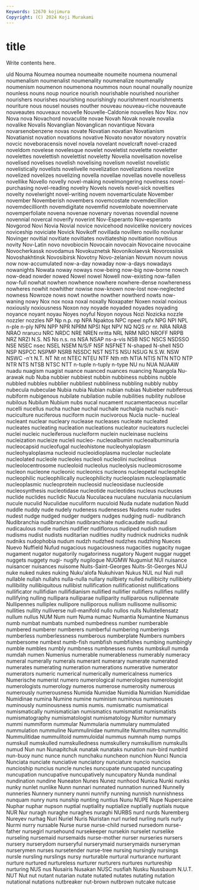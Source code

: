 ```yaml
---
Keywords: 12670 kojimura
Copyright: (C) 2024 Koji Murakami
---
```


# title

Write contents here.



uld Nouma Noumea
noumea noumeaite noumeite noumena noumenal noumenalism noumenalist noumenality noumenalize noumenally
noumenism noumenon noumenona noummos noun nounal nounally nounize nounless nouns
noup nourice nourish nourishable nourished nourisher nourishers nourishes nourishing nourishingly
nourishment nourishments nouriture nous nousel nouses nouther nouveau nouveau-riche nouveaute
nouveautes nouveaux nouvelle Nouvelle-Caldonie nouvelles Nov Nov. nov Nova nova
Novachord novaculite novae Novah Novak novale novalia novalike Novalis Novanglian
Novanglican novantique Novara novarsenobenzene novas novate Novatian novatian Novatianism Novatianist
novation novations novative Novato novator novatory novatrix novcic noveboracensis novel
novela novelant novelcraft novel-crazed noveldom novelese novelesque novelet noveletist novelette
noveletter novelettes novelettish novelettist noveletty Novelia novelisation novelise novelised novelises
novelish novelising novelism novelist novelistic novelistically novelists novelivelle novelization novelizations
novelize novelized novelizes novelizing novella novellae novellas novelle novelless novellike
Novello novelly novel-making novelmongering novelness novel-purchasing novel-reading novelry Novels novels
novel-sick novelties novelty novelwright novel-writing novem novemarticulate November november Novemberish
novembers novemcostate novemdecillion novemdecillionth novemdigitate novemfid novemlobate novemnervate novemperfoliate novena
novenae novenary novenas novendial novene novennial novercal noverify noverint Nov-Esperanto
Nov-esperanto Novgorod Novi Novia Novial novice novicehood novicelike novicery novices
noviceship noviciate Novick Novikoff novillada novillero novillo novilunar Novinger novitial
novitiate novitiates novitiateship novitiation novitious novity Nov-Latin novo novobiocin Novocain
novocain Novocaine novocaine Novocherkassk novodamus Novokuznetsk Novonikolaevsk Novorossiisk Novoshakhtinsk Novosibirsk
Novotny Novo-zelanian Novum novum novus now now-accumulated now-a-day nowaday now-a-days
nowadays nowanights Nowata noway noways now-being now-big now-borne nowch now-dead
nowder nowed Nowel nowel Nowell now-existing now-fallen now-full nowhat nowhen
nowhence nowhere nowhere-dense nowhereness nowheres nowhit nowhither nowise now-known now-lost
now-neglected nowness Nowroze nows nowt nowthe nowther nowtherd nowts now-waning
nowy Nox nox noxa noxal noxally Noxapater Noxen noxial noxious
noxiously noxiousness Noxon noy noyade noyaded noyades noyading noyance noyant
noyau Noyes noyful Noyon noyous Nozi Nozicka nozzle nozzler nozzles
NP Np n.p. np NPA Npaktos NPC npeel npfx NPG
NPI NPL n-ple n-ply NPN NPP NPR NPRM NPSI Npt
NPV NQ NQS nr nr. NRA NRAB NRAO nrarucu NRC
NRDC NRE NREN nritta NRL NRM NRO NROFF NRPB NRZ
NRZI N.S. NS Ns n.s. ns NSA NSAP ns-a-vis NSB
NSC NSCS NSDSSO NSE NSEC nsec NSEL NSEM N/S/F NSF
NSFNET N-shaped N-shell NSO NSP NSPCC NSPMP NSRB NSSDC NST
NSTS NSU NSUG N.S.W. NSW NSWC -n't N.T. NT Nt
nt NTEC NTEU NTF Nth nth NTIA NTIS NTN NTO
NTP NTR NTS NTSB NTSC NTT n-tuple n-tuply n-type NU
nu NUA NUAAW nuadu nuagism nuagist nuance nuanced nuances nuancing
Nuangola Nu-arawak nub Nuba nubbier nubbiest nubbin nubbiness nubbins nubble
nubbled nubbles nubblier nubbliest nubbliness nubbling nubbly nubby nubecula nubeculae
Nubia nubia Nubian nubian nubias Nubieber nubiferous nubiform nubigenous nubilate
nubilation nubile nubilities nubility nubilose nubilous Nubilum Nubium nubs nucal
nucament nucamentaceous nucellar nucelli nucellus nucha nuchae nuchal nuchale nuchalgia
nuchals nuci- nuciculture nuciferous nuciform nucin nucivorous Nucla nucle- nucleal
nucleant nuclear nucleary nuclease nucleases nucleate nucleated nucleates nucleating nucleation
nucleations nucleator nucleators nucleclei nuclei nucleic nucleiferous nucleiform nuclein nucleinase
nucleins nucleization nucleize nucleli nucleo- nucleoalbumin nucleoalbuminuria nucleocapsid nucleofugal nucleohistone
nucleohyaloplasm nucleohyaloplasma nucleoid nucleoidioplasma nucleolar nucleolate nucleolated nucleole nucleoles nucleoli
nucleolini nucleolinus nucleolocentrosome nucleoloid nucleolus nucleolysis nucleomicrosome nucleon nucleone nucleonic
nucleonics nucleons nucleopetal nucleophile nucleophilic nucleophilically nucleophilicity nucleoplasm nucleoplasmatic nucleoplasmic
nucleoprotein nucleosid nucleosidase nucleoside nucleosynthesis nucleotidase nucleotide nucleotides nucleus nucleuses
nuclide nuclides nuclidic Nucula Nuculacea nuculane nuculania nuculanium nucule nuculid
Nuculidae nuculiform nuculoid Nuda nudate nudation Nudd nuddle nuddy nude
nudely nudeness nudenesses Nudens nuder nudes nudest nudge nudged nudger
nudgers nudges nudging nudi- nudibranch Nudibranchia nudibranchian nudibranchiate nudicaudate nudicaul
nudicaulous nudie nudies nudifier nudiflorous nudiped nudish nudism nudisms nudist
nudists nuditarian nudities nudity nudnick nudnicks nudnik nudniks nudophobia nudum
nudzh nudzhed nudzhes nudzhing Nueces Nuevo Nuffield Nufud nugacious nugaciousness
nugacities nugacity nugae nugament nugator nugatorily nugatoriness nugatory Nugent nuggar
nugget nuggets nuggety nugi- nugify nugilogue NUGMW Nugumiut NUI nuisance
nuisancer nuisances nuisome Nuits-Saint-Georges Nuits-St-Georges NUJ nuke nuked nukes nuking
Nuku'alofa Nukuhivan Nukus NUL nul Nuli null nullable nullah nullahs
nulla-nulla nullary nullbiety nulled nullibicity nullibiety nullibility nullibiquitous nullibist nullification
nullificationist nullifications nullificator nullifidian nullifidianism nullified nullifier nullifiers nullifies nullify
nullifying nulling nullipara nulliparae nulliparity nulliparous nullipennate Nullipennes nulliplex nullipore
nulliporous nullism nullisome nullisomic nullities nullity nulliverse null-manifold nullo nullos
nulls Nullstellensatz nullum nullus NUM Num num Numa numac Numantia
Numantine Numanus numb numbat numbats numbed numbedness number numberable numbered
numberer numberers numberful numbering numberings numberless numberlessness numberous numberplate Numbers
numbers numbersome numbest numb-fish numbfish numbfishes numbing numbingly numble numbles
numbly numbness numbnesses numbs numbskull numda numdah numen Numenius numerable
numerableness numerably numeracy numeral numerally numerals numerant numerary numerate numerated
numerates numerating numeration numerations numerative numerator numerators numeric numerical numerically
numericalness numerics Numerische numerist numero numerological numerologies numerologist numerologists numerology
numeros numerose numerosity numerous numerously numerousness Numida Numidae Numidia Numidian
Numididae Numidinae numina Numine numine numinism numinous numinouses numinously numinousness
numis numis. numismatic numismatical numismatically numismatician numismatics numismatist numismatists numismatography
numismatologist numismatology Numitor nummary nummi nummiform nummular Nummularia nummulary nummulated
nummulation nummuline Nummulinidae nummulite Nummulites nummulitic Nummulitidae nummulitoid nummuloidal nummus
numnah nump numps numskull numskulled numskulledness numskullery numskullism numskulls numud
Nun nun Nunapitchuk nunatak nunataks nunation nun-bird nunbird nun-buoy nunc
nunce nunch nunchaku nuncheon nunchion Nunci Nuncia Nunciata nunciate nunciative
nunciatory nunciature nuncio nuncios nuncioship nuncius nuncle nuncles nuncupate nuncupated
nuncupating nuncupation nuncupative nuncupatively nuncupatory Nunda nundinal nundination nundine Nuneaton
Nunes Nunez nunhood Nunica Nunki nunks nunky nunlet nunlike Nunn
nunnari nunnated nunnation nunned Nunnelly nunneries Nunnery nunnery nunni nunnify
nunning nunnish nunnishness nunquam nunry nuns nunship nunting nuntius Nunu
NUPE Nupe Nupercaine Nuphar nuphar nupson nuptial nuptiality nuptialize nuptially
nuptials nuque NUR Nur nuragh nuraghe nuraghes nuraghi NURBS nurd
nurds Nuremberg Nureyev nurhag Nuri Nuriel Nuris Nuristan nurl nurled
nurling nurls nurly Nurmi nurry nursable Nurse nurse nurse-child nursed
nursedom nurse-father nursegirl nursehound nursekeeper nursekin nurselet nurselike nurseling nursemaid
nursemaids nurse-mother nurser nurseries nursers nursery nurserydom nurseryful nurserymaid nurserymaids
nurseryman nurserymen nurses nursetender nurse-tree nursing nursingly nursings nursle nursling
nurslings nursy nurturable nurtural nurturance nurturant nurture nurtured nurtureless nurturer
nurturers nurtures nurtureship nurturing NUS nus Nusairis Nusakan NUSC nusfiah
Nusku Nussbaum N.U.T. NUT Nut nut nutant nutarian nutate nutated
nutates nutating nutation nutational nutations nutbreaker nut-brown nutbrown nutcake nutcase
